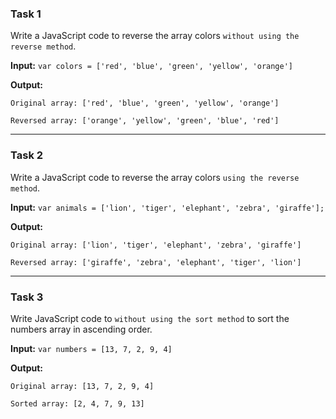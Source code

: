 ### Task 1

Write a JavaScript code to reverse the array colors `without using the reverse method`.

**Input:**
`var colors = ['red', 'blue', 'green', 'yellow', 'orange']`

**Output:**

`Original array: ['red', 'blue', 'green', 'yellow', 'orange']`
<br>

`Reversed array: ['orange', 'yellow', 'green', 'blue', 'red']`

---

### Task 2

Write a JavaScript code to reverse the array colors `using the reverse method`.

**Input:**
`var animals = ['lion', 'tiger', 'elephant', 'zebra', 'giraffe'];`

**Output:**

`Original array: ['lion', 'tiger', 'elephant', 'zebra', 'giraffe']`
<br>

`Reversed array: ['giraffe', 'zebra', 'elephant', 'tiger', 'lion']`

---

### Task 3

Write JavaScript code to `without using the sort method` to sort the numbers array in ascending order.

**Input:**
`var numbers = [13, 7, 2, 9, 4]`

**Output:**

`Original array: [13, 7, 2, 9, 4]`
<br>

`Sorted array: [2, 4, 7, 9, 13]`
